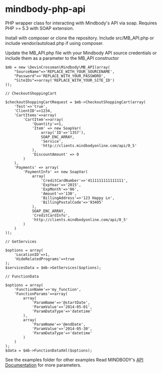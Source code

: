 mindbody-php-api
============

PHP wrapper class for interacting with Mindbody's API via soap. Requires PHP >= 5.3 with SOAP extension.

Install with composer or clone the repository. Include src/MB_API.php or include vendor/autoload.php if using composer.

Update the MB_API.php file with your Mindbody API source credentials or include them as a parameter to the MB_API constructor

	$mb = new \DevinCrossman\Mindbody\MB_API(array(
		"SourceName"=>'REPLACE_WITH_YOUR_SOURCENAME', 
		"Password"=>'REPLACE_WITH_YOUR_PASSWORD', 
		"SiteIDs"=>array('REPLACE_WITH_YOUR_SITE_ID')
	));

	// CheckoutShoppingCart

	$checkoutShoppingCartRequest = $mb->CheckoutShoppingCart(array(
		'Test'=>'true',
		'ClientID'=>1234,
		'CartItems'=>array(
			'CartItem'=>array(
				'Quantity'=>1,
				'Item' => new SoapVar(
					array('ID'=>'1357'), 
					SOAP_ENC_ARRAY, 
					'Service', 
					'http://clients.mindbodyonline.com/api/0_5'
				),
				'DiscountAmount' => 0
			)
		),
		'Payments' => array(
			'PaymentInfo' => new SoapVar(
				array(
					'CreditCardNumber'=>'4111111111111111', 
					'ExpYear'=>'2015', 
					'ExpMonth'=>'06', 
					'Amount'=>'130', 
					'BillingAddress'=>'123 Happy Ln', 
					'BillingPostalCode'=>'93405'
				), 
				SOAP_ENC_ARRAY, 
				'CreditCardInfo', 
				'http://clients.mindbodyonline.com/api/0_5'
			)
		)
	));

	// GetServices

	$options = array(
		'LocationID'=>1,
		'HideRelatedPrograms'=>true
	);
	$servicesData = $mb->GetServices($options);

	// FunctionData

	$options = array(
		'FunctionName'=>'my_function',
		'FunctionParams'=>array(
			array(
				'ParamName'=>'@startDate',
				'ParamValue'=>'2014-05-01',
				'ParamDataType'=>'datetime'
			),
			array(
				'ParamName'=>'@endDate',
				'ParamValue'=>'2014-05-30',
				'ParamDataType'=>'datetime'
			)
		)
	);
	$data = $mb->FunctionDataXml($options);


See the examples folder for other examples
Read MINDBODY's [API Documentation](https://developers.mindbodyonline.com) for more parameters. 